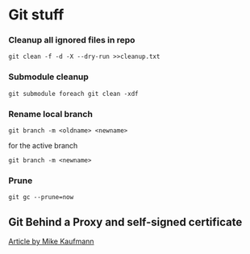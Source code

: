 # Git stuff

### Cleanup all ignored files in repo
```git
git clean -f -d -X --dry-run >>cleanup.txt
```

### Submodule cleanup
```git
git submodule foreach git clean -xdf
```

### Rename local branch
```git
git branch -m <oldname> <newname>
```
for the active branch
```git
git branch -m <newname>
```

### Prune
```git
git gc --prune=now
```


## Git Behind a Proxy and self-signed certificate

[Article by Mike Kaufmann](https://writeabout.net/2017/02/03/git-for-windows-with-tfs-and-ssl-behind-a-proxy/)
